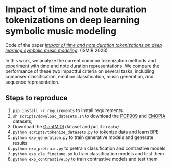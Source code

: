 # Impact of time and note duration tokenizations on deep learning symbolic music modeling

Code of the paper [*Impact of time and note duration tokenizations on deep learning symbolic music modeling*](https://arxiv.org/abs/2310.08497). (ISMIR 2023)

In this work, we analyze the current common tokenization methods and experiment with time and note duration representations. We compare the performance of these two impactful criteria on several tasks, including composer classification, emotion classification, music generation, and sequence representation.

## Steps to reproduce

1. `pip install -r requirements` to install requirements
2. `sh scripts/download_datasets.sh` to download the [POP909](https://github.com/music-x-lab/POP909-Dataset) and [EMOPIA](https://annahung31.github.io/EMOPIA/) datasets; 
3. Download the [GiantMIDI](https://github.com/bytedance/GiantMIDI-Piano/blob/master/disclaimer.md) dataset and put it in `data/`
4. `python scripts/tokenize_datasets.py` to tokenize data and learn BPE
5. `python exp_generation.py` to train generative models and generate results
6. `python exp_pretrain.py` to pretrain classification and contrastive models
7. `python exp_cla_finetune.py` to train classification models and test them
8. `python exp_contrastive.py` to train contrastive models and test them
